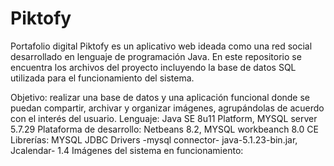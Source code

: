 # Piktofy
Portafolio digital
Piktofy es un aplicativo web ideada como una red social desarrollado en lenguaje de programación Java. En este repositorio se encuentra los archivos del proyecto incluyendo la base de datos SQL utilizada para el funcionamiento del sistema.

Objetivo: realizar una base de datos y una aplicación funcional donde se puedan
compartir, archivar y organizar imágenes, agrupándolas de acuerdo con el interés del
usuario.
Lenguaje: Java SE 8u11 Platform, MYSQL server 5.7.29
Plataforma de desarrollo: Netbeans 8.2, MYSQL workbeanch 8.0 CE
Librerías: MYSQL JDBC Drivers -mysql connector- java-5.1.23-bin.jar, Jcalendar- 1.4 
Imágenes del sistema en funcionamiento: 




